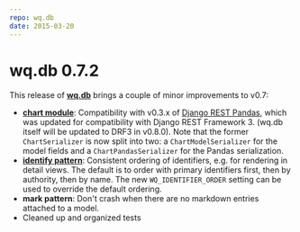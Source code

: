 ```yaml
---
repo: wq.db
date: 2015-03-20
---
```


# wq.db 0.7.2

This release of [**wq.db**](../wq.db/index.md) brings a couple of minor improvements to v0.7:
- [**chart module**](https://github.com/wq/django-rest-pandas): Compatibility with v0.3.x of [Django REST Pandas](https://github.com/wq/django-rest-pandas), which was updated for compatibility with Django REST Framework 3.  (wq.db itself will be updated to DRF3 in v0.8.0).  Note that the former `ChartSerializer` is now split into two: a `ChartModelSerializer` for the model fields and a `ChartPandasSerializer` for the Pandas serialization.
- [**identify pattern**](../wq.db/patterns.md): Consistent ordering of identifiers, e.g. for rendering in detail views.  The default is to order with primary identifiers first, then by authority, then by name.  The new `WQ_IDENTIFIER_ORDER` setting can be used to override the default ordering.
- **mark pattern**: Don't crash when there are no markdown entries attached to a model.
- Cleaned up and organized tests
